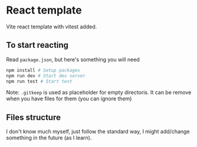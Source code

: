 # React template

Vite react template with vitest added.

## To start reacting

Read `package.json`, but here's something you will need

```bash
npm install # Setup packages
npm run dev # Start dev server
npm run test # Start test
```

Note: `.gitkeep` is used as placeholder for empty directoris. It can be remove when you have files for them (you can ignore them)

## Files structure

I don't know much myself, just follow the standard way, I might add/change something in the future (as I learn).
